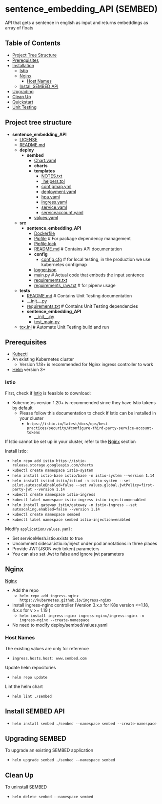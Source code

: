 # sentence_embedding_API (SEMBED)
API that gets a sentence in english as input and returns embeddings as array of floats

## Table of Contents
- [Project Tree Structure](#project-tree-structure)
- [Prerequisites](#prerequisites)
- [Installation](#installation)
  - [Istio](#istio)
  - [Nginx](#nginx)
    - [Host Names](#host-names)
  - [Install SEMBED API](#install-sembed-api)
- [Upgrading](#upgrading-sembed)
- [Clean Up](#clean-up)
- [Quickstart](./src/sentence_embedding_API/README.md)
- [Unit Testing](./tests/README.md)

## Project tree structure

- __sentence\_embedding\_API__
   - [LICENSE](LICENSE)
   - [README.md](README.md)
   - __deploy__
     - __sembed__
       - [Chart.yaml](deploy/sembed/Chart.yaml)
       - __charts__
       - __templates__
         - [NOTES.txt](deploy/sembed/templates/NOTES.txt)
         - [\_helpers.tpl](deploy/sembed/templates/_helpers.tpl)
         - [configmap.yml](deploy/sembed/templates/configmap.yml)
         - [deployment.yaml](deploy/sembed/templates/deployment.yaml)
         - [hpa.yaml](deploy/sembed/templates/hpa.yaml)
         - [ingress.yaml](deploy/sembed/templates/ingress.yaml)
         - [service.yaml](deploy/sembed/templates/service.yaml)
         - [serviceaccount.yaml](deploy/sembed/templates/serviceaccount.yaml)
       - [values.yaml](deploy/sembed/values.yaml)
   - __src__
     - __sentence\_embedding\_API__
       - [Dockerfile](src/sentence_embedding_API/Dockerfile)
       - [Pipfile](src/sentence_embedding_API/Pipfile) # For package dependency management
       - [Pipfile.lock](src/sentence_embedding_API/Pipfile.lock)
       - [README.md](src/sentence_embedding_API/README.md) # Contains API documentation
       - __config__
         - [config.cfg](src/sentence_embedding_API/config/config.cfg) # for local testing, in the production we use kubernetes configmap
       - [logger.json](src/sentence_embedding_API/logger.json)
       - [main.py](src/sentence_embedding_API/main.py) # Actual code that embeds the input sentence
       - [requirements.txt](src/sentence_embedding_API/requirements.txt)
       - [requirements\_raw.txt](src/sentence_embedding_API/requirements_raw.txt) # for pipenv usage
   - __tests__
     - [README.md](tests/README.md) # Contains Unit Testing documentation
     - [\_\_init\_\_.py](tests/__init__.py)
     - [requirements.txt](tests/requirements.txt) # Contains Unit Testing dependencies
     - __sentence\_embedding\_API__
       - [\_\_init\_\_.py](tests/sentence_embedding_API/__init__.py)
       - [test\_main.py](tests/sentence_embedding_API/test_main.py)
   - [tox.ini](tox.ini) # Automate Unit Testing build and run


## Prerequisites
- [Kubectl](https://kubernetes.io/docs/tasks/tools/install-kubectl/)
- An existing Kubernetes cluster
  - Version 1.18+ is recommended for Nginx ingress controller to work
- [Helm](https://helm.sh/docs/intro/install/) version 3+

### Istio
First, check if [Istio](https://istio.io) is feasible to download:
- Kubernetes version 1.20+ is recommended since they have Istio tokens by default
    - Please follow this documentation to check If Istio can be installed in your cluster
        - `https://istio.io/latest/docs/ops/best-practices/security/#configure-third-party-service-account-tokens`

If Istio cannot be set up in your cluster, refer to the [Nginx](#nginx) section

Install Istio:
- `helm repo add istio https://istio-release.storage.googleapis.com/charts`
- `kubectl create namespace istio-system`
- `helm install istio-base istio/base -n istio-system --version 1.14`
- `helm install istiod istio/istiod -n istio-system --set pilot.autoscaleEnabled=false --set values.global.jwtPolicy=first-party-jwt --version 1.14`
- `kubectl create namespace istio-ingress`
- `kubectl label namespace istio-ingress istio-injection=enabled`
- `helm install gateway istio/gateway -n istio-ingress --set autoscaling.enabled=false --version 1.14`
- `kubectl create namespace sembed`
- `kubectl label namespace sembed istio-injection=enabled`

Modify `application/values.yaml`:
- Set serviceMesh.istio.exists to true
- Uncomment sidecar.istio.io/inject under pod annotations in three places
- Provide JWT(JSON web token) parameters
- You can also set Jwt to false and ignore jwt parameters

## Nginx
[Nginx](https://kubernetes.github.io/ingress-nginx/)
-  Add the repo
    - `helm repo add ingress-nginx https://kubernetes.github.io/ingress-nginx`
- Install ingress-nginx controller (Version 3.x.x for K8s version <=1.18, 4.x.x for v >= 1.19  )
    - `helm install ingress-nginx ingress-nginx/ingress-nginx -n ingress-nginx --create-namespace`
- No need to modify deploy/sembed/values.yaml

### Host Names
The existing values are only for reference
- `ingress.hosts.host: www.sembed.com`

Update helm repositories
- `helm repo update`

Lint the helm chart
- `helm lint ./sembed`

## Install SEMBED API
  - `helm install sembed ./sembed --namespace sembed --create-namespace`

## Upgrading SEMBED
To upgrade an existing SEMBED application
- `helm upgrade sembed ./sembed --namespace sembed`

## Clean Up
To uninstall SEMBED
- `helm delete sembed --namespace sembed`
